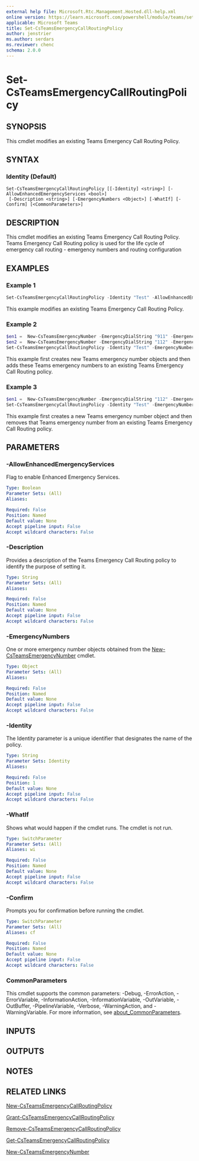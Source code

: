 ```yaml
---
external help file: Microsoft.Rtc.Management.Hosted.dll-help.xml
online version: https://learn.microsoft.com/powershell/module/teams/set-csteamsemergencycallroutingpolicy
applicable: Microsoft Teams
title: Set-CsTeamsEmergencyCallRoutingPolicy
author: jenstrier
ms.author: serdars
ms.reviewer: chenc
schema: 2.0.0
---
```


# Set-CsTeamsEmergencyCallRoutingPolicy

## SYNOPSIS
This cmdlet modifies an existing Teams Emergency Call Routing Policy.

## SYNTAX

### Identity (Default)
```
Set-CsTeamsEmergencyCallRoutingPolicy [[-Identity] <string>] [-AllowEnhancedEmergencyServices <bool>]
 [-Description <string>] [-EmergencyNumbers <Object>] [-WhatIf] [-Confirm] [<CommonParameters>]
```

## DESCRIPTION
This cmdlet modifies an existing Teams Emergency Call Routing Policy. Teams Emergency Call Routing policy is used for the life cycle of emergency call routing - emergency numbers and routing configuration

## EXAMPLES

### Example 1
```powershell
Set-CsTeamsEmergencyCallRoutingPolicy -Identity "Test" -AllowEnhancedEmergencyServices:$false -Description "test"
```

This example modifies an existing Teams Emergency Call Routing Policy.

### Example 2
```powershell
$en1 =  New-CsTeamsEmergencyNumber -EmergencyDialString "911" -EmergencyDialMask "933" -OnlinePSTNUsage "USE911"
$en2 =  New-CsTeamsEmergencyNumber -EmergencyDialString "112" -EmergencyDialMask "9112" -OnlinePSTNUsage "DKE911"
Set-CsTeamsEmergencyCallRoutingPolicy -Identity "Test" -EmergencyNumbers @{add=$en1,$en2}
```

This example first creates new Teams emergency number objects and then adds these Teams emergency numbers to an existing Teams Emergency Call Routing policy.

### Example 3
```powershell
$en1 =  New-CsTeamsEmergencyNumber -EmergencyDialString "112" -EmergencyDialMask "9112" -OnlinePSTNUsage "DKE911"
Set-CsTeamsEmergencyCallRoutingPolicy -Identity "Test" -EmergencyNumbers @{remove=$en1}
```

This example first creates a new Teams emergency number object and then removes that Teams emergency number from an existing Teams Emergency Call Routing policy.

## PARAMETERS

### -AllowEnhancedEmergencyServices
Flag to enable Enhanced Emergency Services.

```yaml
Type: Boolean
Parameter Sets: (All)
Aliases:

Required: False
Position: Named
Default value: None
Accept pipeline input: False
Accept wildcard characters: False
```

### -Description
Provides a description of the Teams Emergency Call Routing policy to identify the purpose of setting it.

```yaml
Type: String
Parameter Sets: (All)
Aliases:

Required: False
Position: Named
Default value: None
Accept pipeline input: False
Accept wildcard characters: False
```

### -EmergencyNumbers
One or more emergency number objects obtained from the [New-CsTeamsEmergencyNumber](https://learn.microsoft.com/powershell/module/teams/new-csteamsemergencynumber) cmdlet.

```yaml
Type: Object
Parameter Sets: (All)
Aliases:

Required: False
Position: Named
Default value: None
Accept pipeline input: False
Accept wildcard characters: False
```

### -Identity
The Identity parameter is a unique identifier that designates the name of the policy.

```yaml
Type: String
Parameter Sets: Identity
Aliases:

Required: False
Position: 1
Default value: None
Accept pipeline input: False
Accept wildcard characters: False
```

### -WhatIf
Shows what would happen if the cmdlet runs. The cmdlet is not run.

```yaml
Type: SwitchParameter
Parameter Sets: (All)
Aliases: wi

Required: False
Position: Named
Default value: None
Accept pipeline input: False
Accept wildcard characters: False
```

### -Confirm
Prompts you for confirmation before running the cmdlet.

```yaml
Type: SwitchParameter
Parameter Sets: (All)
Aliases: cf

Required: False
Position: Named
Default value: None
Accept pipeline input: False
Accept wildcard characters: False
```

### CommonParameters
This cmdlet supports the common parameters: -Debug, -ErrorAction, -ErrorVariable, -InformationAction, -InformationVariable, -OutVariable, -OutBuffer, -PipelineVariable, -Verbose, -WarningAction, and -WarningVariable. For more information, see [about_CommonParameters](https://go.microsoft.com/fwlink/?LinkID=113216).

## INPUTS

## OUTPUTS

## NOTES

## RELATED LINKS

[New-CsTeamsEmergencyCallRoutingPolicy](https://learn.microsoft.com/powershell/module/teams/new-csteamsemergencycallroutingpolicy)

[Grant-CsTeamsEmergencyCallRoutingPolicy](https://learn.microsoft.com/powershell/module/teams/grant-csteamsemergencycallroutingpolicy)

[Remove-CsTeamsEmergencyCallRoutingPolicy](https://learn.microsoft.com/powershell/module/teams/remove-csteamsemergencycallroutingpolicy)

[Get-CsTeamsEmergencyCallRoutingPolicy](https://learn.microsoft.com/powershell/module/teams/get-csteamsemergencycallroutingpolicy)

[New-CsTeamsEmergencyNumber](https://learn.microsoft.com/powershell/module/teams/new-csteamsemergencynumber)
